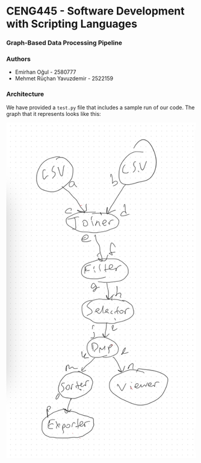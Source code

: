 # CENG445 - Software Development with Scripting Languages

### Graph-Based Data Processing Pipeline

### Authors

- Emirhan Oğul - 2580777
- Mehmet Rüçhan Yavuzdemir - 2522159

### Architecture

We have provided a `test.py` file that includes a sample run of our code. The graph that it represents looks like this:

![Example Architecture](./images/example.jpg)

